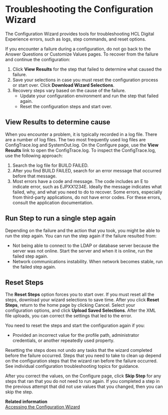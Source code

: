 # Troubleshooting the Configuration Wizard

The Configuration Wizard provides tools for troubleshooting HCL Digital Experience errors, such as logs, step commands, and reset options.

If you encounter a failure during a configuration, do not go back to the Answer Questions or Customize Values pages. To recover from the failure and continue the configuration:

1.  Click **View Results** for the step that failed to determine what caused the failure.
2.  Save your selections in case you must reset the configuration process or start over. Click **Download Wizard Selections**.
3.  Recovery steps vary based on the cause of the failure.
    -   Update your configuration environment and run the step that failed again.
    -   Reset the configuration steps and start over.

## View Results to determine cause

When you encounter a problem, it is typically recorded in a log file. There are a number of log files. The two most frequently used log files are ConfigTrace.log and SystemOut.log. On the Configure page, use the **View Results** link to open the ConfigTrace.log. To inspect the ConfigTrace.log, use the following approach:

1.  Search the log file for BUILD FAILED.
2.  After you find BUILD FAILED, search for an error message that occurred before that message.
3.  Most errors have a code and message. The code includes an E to indicate error, such as EJPXX1234E. Ideally the message indicates what failed, why, and what you need to do to recover. Some errors, especially from third-party applications, do not have error codes. For these errors, consult the application documentation.

## Run Step to run a single step again

Depending on the failure and the action that you took, you might be able to run the step again. You can run the step again if the failure resulted from:

-   Not being able to connect to the LDAP or database server because the server was not online. Start the server and when it is online, run the failed step again.
-   Network communications instability. When network becomes stable, run the failed step again.

## Reset Steps

The **Reset Steps** option forces you to start over. If you must reset all the steps, download your wizard selections to save time. After you click **Reset Steps**, return to the home page by clicking Cancel. Select your configuration options, and click **Upload Saved Selections**. After the XML file uploads, you can correct the settings that led to the error.

You need to reset the steps and start the configuration again if you:

-   Provided an incorrect value for the profile path, administrator credentials, or another repeatedly used property.

Resetting the steps does not undo any tasks that the wizard completed before the failure occurred. Steps that you need to take to clean up depend on the configuration steps that the wizard ran before the failure occurred. See individual configuration troubleshooting topics for guidance.

After you correct the values, on the Configure page, click **Skip Step** for any steps that ran that you do not need to run again. If you completed a step in the previous attempt that did not use values that you changed, then you can skip the step.

**Related information**  
[Accessing the Configuration Wizard](../../../manage/portal_admin_tools/cfg_wizard/configuration/cw_run.md)


